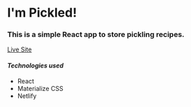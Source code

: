 # I'm Pickled!

### This is a simple React app to store pickling recipes. 

[Live Site]()

#### **_Technologies used_**

- React
- Materialize CSS
- Netlify




